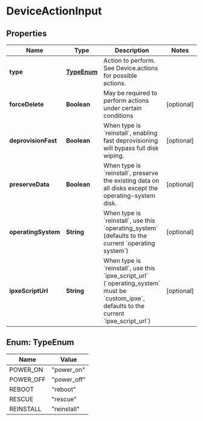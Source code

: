 

# DeviceActionInput


## Properties

| Name | Type | Description | Notes |
|------------ | ------------- | ------------- | -------------|
|**type** | [**TypeEnum**](#TypeEnum) | Action to perform. See Device.actions for possible actions. |  |
|**forceDelete** | **Boolean** | May be required to perform actions under certain conditions |  [optional] |
|**deprovisionFast** | **Boolean** | When type is &#x60;reinstall&#x60;, enabling fast deprovisioning will bypass full disk wiping. |  [optional] |
|**preserveData** | **Boolean** | When type is &#x60;reinstall&#x60;, preserve the existing data on all disks except the operating-system disk. |  [optional] |
|**operatingSystem** | **String** | When type is &#x60;reinstall&#x60;, use this &#x60;operating_system&#x60; (defaults to the current &#x60;operating system&#x60;) |  [optional] |
|**ipxeScriptUrl** | **String** | When type is &#x60;reinstall&#x60;, use this &#x60;ipxe_script_url&#x60; (&#x60;operating_system&#x60; must be &#x60;custom_ipxe&#x60;, defaults to the current &#x60;ipxe_script_url&#x60;) |  [optional] |



## Enum: TypeEnum

| Name | Value |
|---- | -----|
| POWER_ON | &quot;power_on&quot; |
| POWER_OFF | &quot;power_off&quot; |
| REBOOT | &quot;reboot&quot; |
| RESCUE | &quot;rescue&quot; |
| REINSTALL | &quot;reinstall&quot; |



